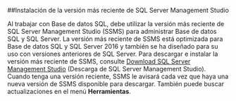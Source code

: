 ##Instalación de la versión más reciente de SQL Server Management Studio

  Al trabajar con Base de datos SQL, debe utilizar la versión más reciente de SQL Server Management Studio (SSMS) para administrar Base de datos SQL y SQL Server. La versión más reciente de SSMS está optimizada para Base de datos SQL y SQL Server 2016 y también se ha diseñado para su uso con versiones anteriores de SQL Server. Para descargar e instalar la versión más reciente de SSMS, consulte [Download SQL Server Management Studio](https://msdn.microsoft.com/library/mt238290.aspx) (Descarga de SQL Server Management Studio). Cuando tenga una versión reciente, SSMS le avisará cada vez que haya una nueva versión de SSMS disponible para descargar. También puede buscar actualizaciones en el menú **Herramientas**.

<!---HONumber=AcomDC_0420_2016-->
